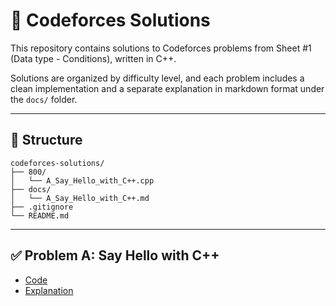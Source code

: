 # 🚀 Codeforces Solutions

This repository contains solutions to Codeforces problems from Sheet #1 (Data type - Conditions), written in C++.

Solutions are organized by difficulty level, and each problem includes a clean implementation and a separate explanation in markdown format under the `docs/` folder.

---

## 📁 Structure

```
codeforces-solutions/
├── 800/
│   └── A_Say_Hello_with_C++.cpp
├── docs/
│   └── A_Say_Hello_with_C++.md
├── .gitignore
└── README.md
```

---

## ✅ Problem A: Say Hello with C++

- [Code](./800/A_Say_Hello_with_C++.cpp)
- [Explanation](./docs/A_Say_Hello_with_C++.md)
